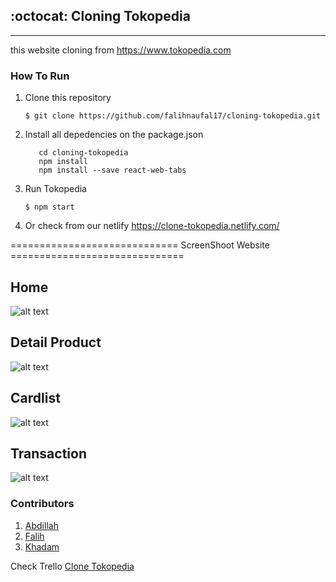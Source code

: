 ## :octocat: Cloning Tokopedia
---
this website cloning from https://www.tokopedia.com

### How To Run

1. Clone this repository
   ```
   $ git clone https://github.com/falihnaufal17/cloning-tokopedia.git
   ```
2. Install all depedencies on the package.json
   ```
      cd cloning-tokopedia 
      npm install
      npm install --save react-web-tabs

   ```
3. Run Tokopedia
   ```
   $ npm start
   ```
4. Or check from our netlify https://clone-tokopedia.netlify.com/

============================= ScreenShoot Website ==============================
## Home
![alt text](https://github.com/falihnaufal17/cloning-tokopedia/blob/master/Screenshoot/Home.JPG)

## Detail Product
![alt text](https://github.com/falihnaufal17/cloning-tokopedia/blob/master/Screenshoot/detail.JPG)

## Cardlist
![alt text](https://github.com/falihnaufal17/cloning-tokopedia/blob/master/Screenshoot/cardlist.JPG)

## Transaction
![alt text](https://github.com/falihnaufal17/cloning-tokopedia/blob/master/Screenshoot/transaksi.JPG)

### Contributors

1. [Abdillah](https://github.com/abdillahtop)
2. [Falih](https://github.com/falihnaufal17)
3. [Khadam](https://github.com/kampretosjr)

Check Trello [Clone Tokopedia](https://trello.com/b/mV2ugtoJ/tokopedia-clone)
